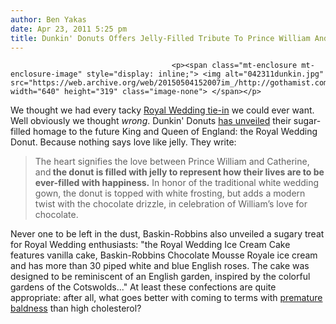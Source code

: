```yaml
---
author: Ben Yakas
date: Apr 23, 2011 5:25 pm
title: Dunkin' Donuts Offers Jelly-Filled Tribute To Prince William And Kate Middleton
---
```


	
										<p><span class="mt-enclosure mt-enclosure-image" style="display: inline;"> <img alt="042311dunkin.jpg" src="https://web.archive.org/web/20150504152007im_/http://gothamist.com/attachments/byakas/042311dunkin.jpg" width="640" height="319" class="image-none"> </span></p>

<p>We thought we had every tacky <a href="https://web.archive.org/web/20150504152007/http://gothamist.com/2011/04/18/papa_johns_wins_the_royal_wedding_f.php#photo-1">Royal Wedding tie-in</a> we could ever want. Well obviously we thought <em>wrong</em>. Dunkin&apos; Donuts <a href="https://web.archive.org/web/20150504152007/https://www.dunkindonuts.com/content/DDBlog/2011/04/celebrate_the_royal.html">has unveiled</a> their sugar-filled homage to the future King and Queen of England: the Royal Wedding Donut.  Because nothing says love like jelly. They write:</p>

<blockquote>The heart signifies the love between Prince William and Catherine, and<strong> the donut is filled with jelly to represent how their lives are to be ever-filled with happiness.</strong> In honor of the traditional white wedding gown, the donut is topped with white frosting, but adds a modern twist with the chocolate drizzle, in celebration of William&#x2019;s love for chocolate.</blockquote>

<p>Never one to be left in the dust, Baskin-Robbins also unveiled a sugary treat for Royal Wedding enthusiasts: &quot;the Royal Wedding Ice Cream Cake features vanilla cake, Baskin-Robbins Chocolate Mousse Royale ice cream and has more than 30 piped white and blue English roses. The cake was designed to be reminiscent of an English garden, inspired by the colorful gardens of the Cotswolds...&quot; At least these confections are quite appropriate: after all, what goes better with coming to terms with <a href="https://web.archive.org/web/20150504152007/http://www.huffingtonpost.com/2011/01/22/did-prince-williams-baldi_n_812595.html">premature baldness</a> than high cholesterol? </p>					
										
									
				
